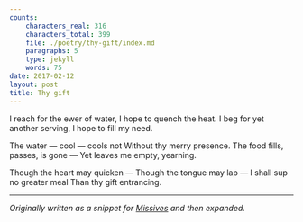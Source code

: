 ```yaml
---
counts:
    characters_real: 316
    characters_total: 399
    file: ./poetry/thy-gift/index.md
    paragraphs: 5
    type: jekyll
    words: 75
date: 2017-02-12
layout: post
title: Thy gift
---
```


<div class="verse">
I reach for the ewer of water,
I hope to quench the heat.
I beg for yet another serving,
I hope to fill my need.

The water &mdash; cool &mdash; cools not
Without thy merry presence.
The food fills, passes, is gone &mdash;
Yet leaves me empty, yearning.

Though the heart may quicken &mdash;
Though the tongue may lap &mdash;
I shall sup no greater meal
Than thy gift entrancing.
</div>

-----

*Originally written as a snippet for [Missives](/fiction/missives) and then expanded.*
